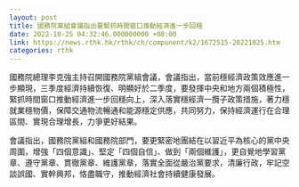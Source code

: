```yaml
---
layout: post
title: 國務院黨組會議指出要緊抓時間窗口推動經濟進一步回穩
date: 2022-10-25 04:32:46.000000000 +08:00
link: https://news.rthk.hk/rthk/ch/component/k2/1672515-20221025.htm
categories: rthk
---
```


國務院總理李克強主持召開國務院黨組會議，會議指出，當前穩經濟政策效應進一步顯現，三季度經濟持續恢復、明顯好於二季度，要發揮中央和地方兩個積極性，緊抓時間窗口推動經濟進一步回穩向上，深入落實穩經濟一攬子政策措施，著力穩就業穩物價，保障交通物流暢通和能源穩定供應，共同努力，保持經濟運行在合理區間、實現合理增長，力爭更好結果。

會議指出，國務院黨組和國務院部門，要更緊密地團結在以習近平為核心的黨中央周圍，增強「四個意識」、堅定「四個自信」、做到「兩個維護」，更自覺地學習黨章、遵守黨章、貫徹黨章、維護黨章，落實全面從嚴治黨要求，清廉行政，牢記空談誤國、實幹興邦，恪盡職守，推動經濟社會持續健康發展。
